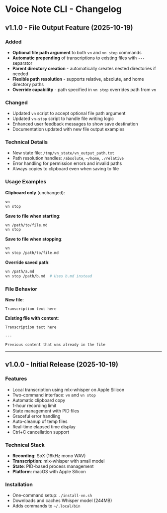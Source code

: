 # Voice Note CLI - Changelog

## v1.1.0 - File Output Feature (2025-10-19)

### Added
- **Optional file path argument** to both `vn` and `vn stop` commands
- **Automatic prepending** of transcriptions to existing files with `---` separator
- **Parent directory creation** - automatically creates nested directories if needed
- **Flexible path resolution** - supports relative, absolute, and home directory paths
- **Override capability** - path specified in `vn stop` overrides path from `vn`

### Changed
- Updated `vn` script to accept optional file path argument
- Updated `vn-stop` script to handle file writing logic
- Enhanced user feedback messages to show save destination
- Documentation updated with new file output examples

### Technical Details
- New state file: `/tmp/vn_state/vn_output_path.txt`
- Path resolution handles: `/absolute`, `~/home`, `./relative`
- Error handling for permission errors and invalid paths
- Always copies to clipboard even when saving to file

### Usage Examples

**Clipboard only** (unchanged):
```bash
vn
vn stop
```

**Save to file when starting**:
```bash
vn /path/to/file.md
vn stop
```

**Save to file when stopping**:
```bash
vn
vn stop /path/to/file.md
```

**Override saved path**:
```bash
vn /path/a.md
vn stop /path/b.md  # Uses b.md instead
```

### File Behavior

**New file**:
```
Transcription text here
```

**Existing file with content**:
```
Transcription text here

---

Previous content that was already in the file
```

---

## v1.0.0 - Initial Release (2025-10-19)

### Features
- Local transcription using mlx-whisper on Apple Silicon
- Two-command interface: `vn` and `vn stop`
- Automatic clipboard copy
- 1-hour recording limit
- State management with PID files
- Graceful error handling
- Auto-cleanup of temp files
- Real-time elapsed time display
- Ctrl+C cancellation support

### Technical Stack
- **Recording**: SoX (16kHz mono WAV)
- **Transcription**: mlx-whisper with small model
- **State**: PID-based process management
- **Platform**: macOS with Apple Silicon

### Installation
- One-command setup: `./install-vn.sh`
- Downloads and caches Whisper model (244MB)
- Adds commands to `~/.local/bin`
